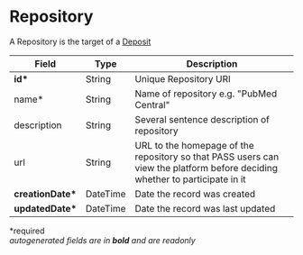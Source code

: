 # Repository

A Repository is the target of a [Deposit](Deposit.md)

| Field  		| Type  		| Description |
| ------------- | ------------- | ------------- |
| __id*__ | String | Unique Repository URI |
| name* | String | Name of repository e.g. "PubMed Central" |
| description | String | Several sentence description of repository |
| url | String | URL to the homepage of the repository so that PASS users can view the platform before deciding whether to participate in it |
| __creationDate*__ | DateTime | Date the record was created |
| __updatedDate*__ | DateTime | Date the record was last updated |

*required  
_autogenerated fields are in **bold** and are readonly_